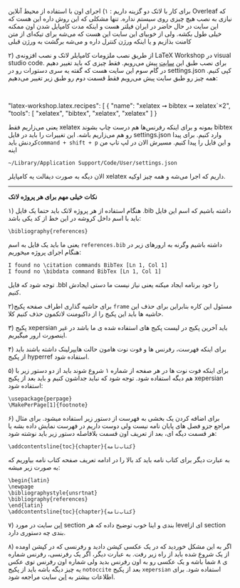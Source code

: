 برای کار با لاتک دو گزینه داریم : ۱) اجرای اون با استفاده از محیط آنلاین Overleaf که نیازی به نصب هیچ چیزی روی سیستم نداره. تنها مشکلی که این روش داره این هست که این سایت در حال حاضر در ایران فیلتر هست و اینکه مدت کامپایل شدن اون ممکنه خیلی طول بکشه. ولی از خوبیای این سایت این هست که می‌شه برای تیکه‌ای از متن کامنت بذازیم و یا اینکه ورژن کنترل داره و می‌شه برگشت به ورژن قبلی


۲) از طریق نصب ملزومات کامپایلر لاتک و نصب افزونه‌ی LaTeX Workshop در visual studio code. برای نصب طبق این [سایت](https://mathjiajia.github.io/vscode-and-latex/#step-2-download--install-visual-studio-code) پیش می‌رویم. فقط چیزی که باید تغییر دهیم در گام سوم این سایت هست که گفته یه سری دستورات رو در settings.json کپی کنیم. همه چیز رو طبق سایت پیش می‌رویم فقط قسمت دوم رو طبق زیر تغییر می‌دهیم:

‍‍

"latex-workshop.latex.recipes": [
{
"name": "xelatex ➞ bibtex ➞ xelatex`×2",
"tools": [
    "xelatex",
    "bibtex",
    "xelatex",
    "xelatex"
    ]
}




یعنی می‌زاریم فقط xelatex بمونه و برای اینکه رفرنس‌ها هم درست چاپ بشوند bibtex رو هم می‌زاریم باشه. این تغییرات را باید در فایل settings.json وارد کنیم. برای پیدا کردنش باید`command + shift + p` و این فایل را پیدا کنیم. مسیرش الان در لپ تاپ من اینه

`~/Library/Application Support/Code/User/settings.json‍‍`

الان دیگه به صورت دیفالت یه کامپایلر xelatex داریم که اجرا می‌شه و همه چیز اوکیه.

---------
**نکات خیلی مهم برای هر پروژه لاتک**

۱) هنگام استفاده از هر پروژه لاتک باید حتما یک فایل .bib داشته باشیم که اسم این فایل باید با اسم داخل کروشه در این خط از کد یکی باشد:
```
\bibliography{references}
```


یعنی ما باید یک فایل به اسم `references.bib` داشته باشیم وگرنه به ارورهای زیر در هنگام اجرای پروژه میخوریم:

```
I found no \citation commands BibTex [Ln 1, Col 1]
I found no \bibdata command BibTex [Ln 1, Col 1]
```

توجه شود که فایل .bbl را خود برنامه ایجاد میکنه یعنی نیاز نیست ما دستی ایجادش کنیم.


۲)برای حاشیه گذاری اطراف صفحه پکیج `frame` مسئول این کاره بنابراین برای حذف این حاشیه ها باید این پکیج را از داکیومنت لاتکمون حذف کنیم کلا.

۳) پکیج xepersian باید آخرین پکیج در لیست پکیج های استفاده شده ی ما باشد در غیر اینصورت ارور میگیریم.

۴) برای اینکه فهرست، رفرنس ها و فوت نوت هامون حالت هایپرلینک داشته باشند باید از پکیج hyperref استفاده شود.

۵) برای اینکه فوت نوت ها در هر صفحه از شماره ۱ شروع شوند باید از دو دستور زیر با هم دیگه استفاده شود. توجه شود که نباید جداشون کنیم و باید بعد از پکیج xepersian استفاده شود:


```
\usepackage{perpage}
\MakePerPage[1]{footnote}
```
۶) برای اضافه کردن یک بخشی به فهرست از دستور زیر استفاده میشود. برای مثال مراجع جزو فصل های پایان نامه نیست ولی دوست داریم در فهرست نمایش داده بشه یا هر قسمت دیگه ای، بعد از تعریف اون قسمت بلافاصله دستور زیر باید نوشته شود:

```
\addcontentsline{toc}{chapter}{کتاب‌نامه}
```
به عبارت دیگر برای کتاب نامه باید کد بالا را در ادامه تعریف صفحه کتاب نامه بیاوریم که به صورت زیر میشه:

```
\begin{latin} 
\newpage
\bibliographystyle{unsrtnat}
\bibliography{references}
\end{latin}
\addcontentsline{toc}{chapter}{کتاب‌نامه}
```

۷) [این](https://www.overleaf.com/learn/latex/Sections_and_chapters) سایت در مورد section بندی و اینا خوب توضیح داده که هر levelای از section بندی چه دستوری دارد.

۸) اگر به این مشکل خوردید که در یک عکسی کپشن دادید و رفرنسی که در کپشن اومده از یک شروع شده باید از راه زیر رفت. به عبارت دیگر، اگر یک رفرنسی، رفرنس شماره ی ۸ شما باشه و یک عکسی رو به اون رفرنس بدید ولی شماره اون رفرنس توی عکس یه چیز دیگه باشه باید از پکیج `notoccite`‍ بعد از پکیج `xepersian` استفاده شود. برای اطلاعات بیشتر به [این](https://tex.stackexchange.com/questions/224984/when-citing-inside-caption-it-starts-at-number-one) سایت مراجعه شود.
